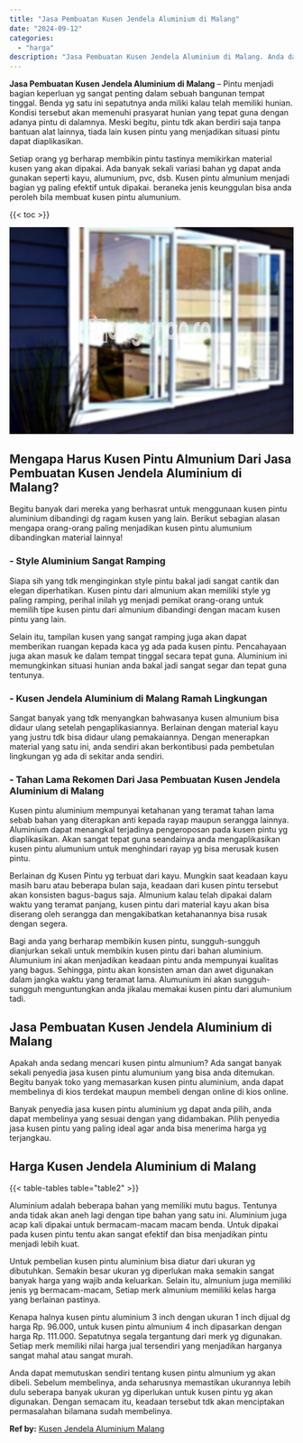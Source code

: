 ```yaml
---
title: "Jasa Pembuatan Kusen Jendela Aluminium di Malang"
date: "2024-09-12"
categories: 
  - "harga"
description: "Jasa Pembuatan Kusen Jendela Aluminium di Malang. Anda dapat memutuskan sendiri tentang kusen pintu almunium yg akan dibeli. Sebelum membelinya, anda seharus..."
---
```


**Jasa Pembuatan Kusen Jendela Aluminium di Malang** – Pintu menjadi bagian keperluan yg sangat penting dalam sebuah bangunan tempat tinggal. Benda yg satu ini sepatutnya anda miliki kalau telah memiliki hunian. Kondisi tersebut akan memenuhi prasyarat hunian yang tepat guna dengan adanya pintu di dalamnya. Meski begitu, pintu tdk akan berdiri saja tanpa bantuan alat lainnya, tiada lain kusen pintu yang menjadikan situasi pintu dapat diaplikasikan.

Setiap orang yg berharap membikin pintu tastinya memikirkan material kusen yang akan dipakai. Ada banyak sekali variasi bahan yg dapat anda gunakan seperti kayu, alumunium, pvc, dsb. Kusen pintu almunium menjadi bagian yg paling efektif untuk dipakai. beraneka jenis keunggulan bisa anda peroleh bila membuat kusen pintu alumunium.

{{< toc >}}

![Jasa Pembuatan Kusen Jendela Aluminium di Malang](/images/harga-kusen-jendela-alumunium-19.png)

## Mengapa Harus Kusen Pintu Almunium Dari Jasa Pembuatan Kusen Jendela Aluminium di Malang?

Begitu banyak dari mereka yang berhasrat untuk menggunaan kusen pintu aluminium dibandingi dg ragam kusen yang lain. Berikut sebagian alasan mengapa orang-orang paling menjadikan kusen pintu alumunium dibandingkan material lainnya!

### \- Style Aluminium Sangat Ramping

Siapa sih yang tdk menginginkan style pintu bakal jadi sangat cantik dan elegan diperhatikan. Kusen pintu dari almunium akan memiliki style yg paling ramping, perihal inilah yg menjadi pemikat orang-orang untuk memilih tipe kusen pintu dari almunium dibandingi dengan macam kusen pintu yang lain.

Selain itu, tampilan kusen yang sangat ramping juga akan dapat memberikan ruangan kepada kaca yg ada pada kusen pintu. Pencahayaan juga akan masuk ke dalam tempat tinggal secara tepat guna. Aluminium ini memungkinkan situasi hunian anda bakal jadi sangat segar dan tepat guna tentunya.

### \- Kusen Jendela Aluminium di Malang Ramah Lingkungan

Sangat banyak yang tdk menyangkan bahwasanya kusen almunium bisa didaur ulang setelah pengaplikasiannya. Berlainan dengan material kayu yang justru tdk bisa didaur ulang pemakaiannya. Dengan menerapkan material yang satu ini, anda sendiri akan berkontibusi pada pembetulan lingkungan yg ada di sekitar anda sendiri.

### \- Tahan Lama Rekomen Dari Jasa Pembuatan Kusen Jendela Aluminium di Malang

Kusen pintu aluminium mempunyai ketahanan yang teramat tahan lama sebab bahan yang diterapkan anti kepada rayap maupun serangga lainnya. Aluminium dapat menangkal terjadinya pengeroposan pada kusen pintu yg diaplikasikan. Akan sangat tepat guna seandainya anda mengaplikasikan kusen pintu alumunium untuk menghindari rayap yg bisa merusak kusen pintu.

Berlainan dg Kusen Pintu yg terbuat dari kayu. Mungkin saat keadaan kayu masih baru atau beberapa bulan saja, keadaan dari kusen pintu tersebut akan konsisten bagus-bagus saja. Almunium kalau telah dipakai dalam waktu yang teramat panjang, kusen pintu dari material kayu akan bisa diserang oleh serangga dan mengakibatkan ketahanannya bisa rusak dengan segera.

Bagi anda yang berharap membikin kusen pintu, sungguh-sungguh dianjurkan sekali untuk membikin kusen pintu dari bahan aluminium. Alumunium ini akan menjadikan keadaan pintu anda mempunyai kualitas yang bagus. Sehingga, pintu akan konsisten aman dan awet digunakan dalam jangka waktu yang teramat lama. Alumunium ini akan sungguh-sungguh menguntungkan anda jikalau memakai kusen pintu dari alumunium tadi.

## Jasa Pembuatan Kusen Jendela Aluminium di Malang

Apakah anda sedang mencari kusen pintu almunium? Ada sangat banyak sekali penyedia jasa kusen pintu alumunium yang bisa anda ditemukan. Begitu banyak toko yang memasarkan kusen pintu aluminium, anda dapat membelinya di kios terdekat maupun membeli dengan online di kios online.

Banyak penyedia jasa kusen pintu aluminium yg dapat anda pilih, anda dapat membelinya yang sesuai dengan yang didambakan. Pilih penyedia jasa kusen pintu yang paling ideal agar anda bisa menerima harga yg terjangkau.

## Harga Kusen Jendela Aluminium di Malang

{{< table-tables table="table2" >}}

Aluminium adalah beberapa bahan yang memiliki mutu bagus. Tentunya anda tidak akan aneh lagi dengan tipe bahan yang satu ini. Aluminium juga acap kali dipakai untuk bermacam-macam macam benda. Untuk dipakai pada kusen pintu tentu akan sangat efektif dan bisa menjadikan pintu menjadi lebih kuat.

Untuk pembelian kusen pintu aluminium bisa diatur dari ukuran yg dibutuhkan. Semakin besar ukuran yg diperlukan maka semakin sangat banyak harga yang wajib anda keluarkan. Selain itu, almunium juga memiliki jenis yg bermacam-macam, Setiap merk almunium memiliki kelas harga yang berlainan pastinya.

Kenapa halnya kusen pintu aluminium 3 inch dengan ukuran 1 inch dijual dg harga Rp. 96.000, untuk kusen pintu almunium 4 inch dipasarkan dengan harga Rp. 111.000. Sepatutnya segala tergantung dari merk yg digunakan. Setiap merk memiliki nilai harga jual tersendiri yang menjadikan harganya sangat mahal atau sangat murah.

Anda dapat memutuskan sendiri tentang kusen pintu almunium yg akan dibeli. Sebelum membelinya, anda seharusnya memastikan ukurannya lebih dulu seberapa banyak ukuran yg diperlukan untuk kusen pintu yg akan digunakan. Dengan semacam itu, keadaan tersebut tdk akan menciptakan permasalahan bilamana sudah membelinya.

**Ref by:** [Kusen Jendela Aluminium Malang](https://id.wikipedia.org/wiki/Kusen)
